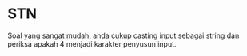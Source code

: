 # STN

Soal yang sangat mudah, anda cukup casting input sebagai string dan periksa apakah 4 menjadi karakter penyusun input.
